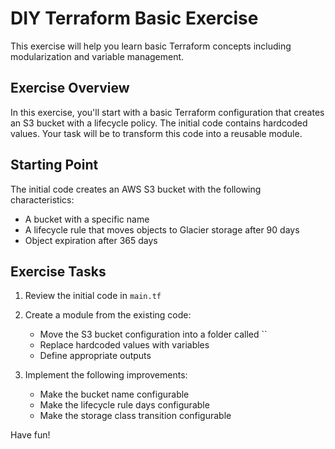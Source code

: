 # DIY Terraform Basic Exercise
This exercise will help you learn basic Terraform concepts including modularization and variable management.

## Exercise Overview
In this exercise, you'll start with a basic Terraform configuration that creates an S3 bucket with a lifecycle policy. The initial code contains hardcoded values. Your task will be to transform this code into a reusable module.

## Starting Point
The initial code creates an AWS S3 bucket with the following characteristics:
- A bucket with a specific name
- A lifecycle rule that moves objects to Glacier storage after 90 days
- Object expiration after 365 days

## Exercise Tasks
1. Review the initial code in `main.tf`
2. Create a module from the existing code:
   - Move the S3 bucket configuration into a folder called ``
   - Replace hardcoded values with variables
   - Define appropriate outputs

3. Implement the following improvements:
   - Make the bucket name configurable
   - Make the lifecycle rule days configurable
   - Make the storage class transition configurable

Have fun!